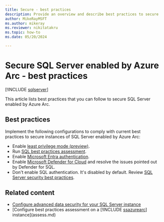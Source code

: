 ```yaml
---
title: Secure - best practices
description: Provide an overview and describe best practices to secure SQL Server enabled by Azure Arc.
author: MikeRayMSFT
ms.author: mikeray
ms.reviewer: nikitatakru
ms.topic: how-to
ms.date: 05/20/2024

---
```


# Secure SQL Server enabled by Azure Arc - best practices

[!INCLUDE [sqlserver](../../includes/applies-to-version/sqlserver.md)]

This article lists best practices that you can follow to secure SQL Server enabled by Azure Arc.

## Best practices

Implement the following configurations to comply with current best practices to secure instances of SQL Server enabled by Azure Arc:

* Enable [least privilege mode (preview)](configure-least-privilege.md).
* Run [SQL best practices assessment](assess.md).
* Enable [Microsoft Entra authentication](../../relational-databases/security/authentication-access/azure-ad-authentication-sql-server-overview.md).
* Enable [Microsoft Defender for Cloud](/azure/defender-for-cloud/defender-for-sql-usage) and resolve the issues pointed out by Defender for SQL.
* Don't enable SQL authentication. It's disabled by default. Review [SQL Server security best practices](../../relational-databases/security/sql-server-security-best-practices.md).

## Related content

- [Configure advanced data security for your SQL Server instance](configure-advanced-data-security.md)
- [Configure best practices assessment on a [!INCLUDE [ssazurearc](../../includes/ssazurearc.md)] instance](assess.md)
